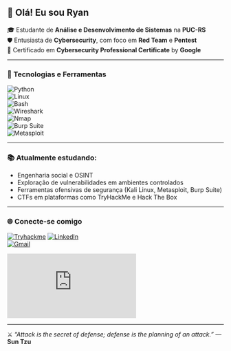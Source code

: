 ## 👋 Olá! Eu sou Ryan

🎓 Estudante de **Análise e Desenvolvimento de Sistemas** na **PUC-RS**  
🛡️ Entusiasta de **Cybersecurity**, com foco em **Red Team** e **Pentest**  
📜 Certificado em **Cybersecurity Professional Certificate** by **Google**

---

### 🧰 Tecnologias e Ferramentas

![Python](https://img.shields.io/badge/-Python-05122A?style=flat&logo=python)  
![Linux](https://img.shields.io/badge/-Linux-05122A?style=flat&logo=linux)  
![Bash](https://img.shields.io/badge/-Bash-05122A?style=flat&logo=gnubash)  
![Wireshark](https://img.shields.io/badge/-Wireshark-05122A?style=flat&logo=wireshark)  
![Nmap](https://img.shields.io/badge/-Nmap-05122A?style=flat&logo=data:image/svg+xml;base64,...)  
![Burp Suite](https://img.shields.io/badge/-Burp%20Suite-05122A?style=flat&logo=burpsuite)  
![Metasploit](https://img.shields.io/badge/-Metasploit-05122A?style=flat)

---

### 📚 Atualmente estudando:

- Engenharia social e OSINT  
- Exploração de vulnerabilidades em ambientes controlados  
- Ferramentas ofensivas de segurança (Kali Linux, Metasploit, Burp Suite)  
- CTFs em plataformas como TryHackMe e Hack The Box

---

### 🌐 Conecte-se comigo

[![Tryhackme](https://img.shields.io/badge/TryHackMe-212C42?style=for-the-badge&logo=TryHackMe&logoColor=white)](https://tryhackme.com/p/Rylib)
[![LinkedIn](https://img.shields.io/badge/-LinkedIn-0077B5?style=flat&logo=linkedin&logoColor=white)](https://linkedin.com/in/ryan-lizze-broilo-737102209)  
[![Gmail](https://img.shields.io/badge/-Gmail-D14836?style=flat&logo=gmail&logoColor=white)](mailto:ryanlizzebroilo@gmail.com)
<iframe src="https://tryhackme.com/api/v2/badges/public-profile?userPublicId=4677661" style='border:none;'></iframe>

---

⚔️ *“Attack is the secret of defense; defense is the planning of an attack.”* — **Sun Tzu**


<!--
**ryanlbroilo/ryanlbroilo** is a ✨ _special_ ✨ repository because its `README.md` (this file) appears on your GitHub profile.

Here are some ideas to get you started:

- 🔭 I’m currently working on ...
- 🌱 I’m currently learning ...
- 👯 I’m looking to collaborate on ...
- 🤔 I’m looking for help with ...
- 💬 Ask me about ...
- 📫 How to reach me: ...
- 😄 Pronouns: ...
- ⚡ Fun fact: ...
-->
